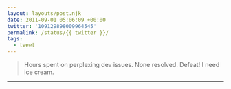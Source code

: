 ```yaml
---
layout: layouts/post.njk
date: 2011-09-01 05:06:09 +00:00
twitter: '109129898009964545'
permalink: /status/{{ twitter }}/
tags: 
  - tweet
---
```


> Hours spent on perplexing dev issues. None resolved. Defeat! I need ice cream.

---
